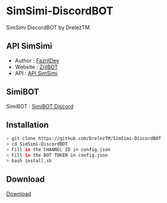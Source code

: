 # SimSimi-DiscordBOT
SimSimi DiscordBOT by DrelezTM

## API SimSimi
* Author : [FazrilDev](https://github.com/FazrilDev)
* Website : [ZrilBOT](http://zrilbot.hopto.org)
* API : [API SimSimi](http://zrilbot.hopto.org/api/simi?text=Hello)

## SimiBOT
SimiBOT : [SimiBOT Discord](https://simibot.glitch.me)

## Installation
```bash
> git clone https://github.com/DrelezTM/SimSimi-DiscordBOT
> cd SimSimi-DiscordBOT
> Fill in the CHANNEL ID in config.json
> Fill in the BOT TOKEN in config.json
> bash install.sh
```

## Download
[Download](https://github.com/DrelezTM/SimSimi-DiscordBOT/archive/refs/heads/main.zip)


